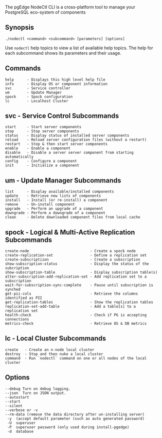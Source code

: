 The pgEdge NodeCtl CLI is a cross-platform tool to manage your PostgreSQL 
eco-system of components

## Synopsis
```
./nodectl <command> <subcommand> [parameters] [options] 
```

Use `nodectl` help topics to view a list of available help topics.
The help for each subcommand shows its parameters and their usage.

## Commands
```
help      - Displays this high level help file
info      - Display OS or component information
svc       - Service controller
um        - Update Manager
spock     - Spock configuration
lc        - Localhost Cluster
```

## svc - Service Control Subcommands
```
start     - Start server components
stop      - Stop server components
status    - Display status of installed server components
reload    - Reload server configuration files (without a restart)
restart   - Stop & then start server components
enable    - Enable a component
disable   - Disable a server server component from starting automatically
config    - Configure a component
init      - Initialize a component
```

## um - Update Manager Subcommands 
```
list      - Display available/installed components 
update    - Retrieve new lists of components
install   - Install (or re-install) a component  
remove    - Un-install component
upgrade   - Perform an upgrade of a component
downgrade - Perform a downgrade of a component
clean     - Delete downloaded component files from local cache
```

## spock - Logical & Multi-Active Replication Subcommands
```
create-node                            - Create a spock node
create-replication-set                 - Define a replication set
create-subscriptiion                   - Create a subscription
show-subscription-status               - Display the status of the subcription
show-subscription-table                - Display subscription table(s)
alter-subscription-add-replication-set - Add replication set to a subscription
wait-for-subscription-sync-complete    - Pause until subscription is synched
get-pii-cols                           - Retrieve the columns identified as PII
get-replication-tables                 - Show the replication tables
replication-set-add-table              - Add a table[s] to a replication set
health-check                           - Check if PG is accepting connections
metrics-check                          - Retrieve OS & DB metrics
```

## lc - Local Cluster Subcommands
```
create   - Create an n-node local cluster
destroy  - Stop and then nuke a local cluster
command  - Run `nodectl` command on one or all nodes of the local cluster
```

## Options
```
--debug Turn on debug logging.
--json  Turn on JSON output.
--autostart
--start
--silent
--verbose or -v
--rm-data (remove the data directory after un-installing server)
 -y  (accept default parameter (such as auto generated password)
 -U  superuser
 -P  superuser password (only used during install-pgedge)
 -d  database
```
